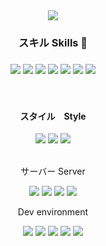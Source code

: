    <div align="center">
      <img src="https://capsule-render.vercel.app/api?type=waving&height=300&animation=fadeIn&color=0097e6&text=Ezdar&desc=フロントエンドDev&fontColor=ffffff&descSize=30&fontAlign=30&descAlign=75&descAlignY=50" />
 <div>      
    <h3>スキル Skills 🔨<h3/>
      <img src="https://img.shields.io/badge/-HTML5-E34F26?logo=html5&logoColor=white&style=for-the-badge" />
      <img src="https://img.shields.io/badge/-CSS3-1572B6?logo=css3&logoColor=white&style=for-the-badge" />
      <img src="https://img.shields.io/badge/-JavaScript-F7DF1E?logo=javascript&logoColor=white&style=for-the-badge" />
      <img src="https://img.shields.io/badge/-TypeScript-3178C6?logo=typescript&logoColor=white&style=for-the-badge" />
      <img src="https://img.shields.io/badge/-ReactJs-61DAFB?logo=react&logoColor=white&style=for-the-badge" />
      <img src="https://img.shields.io/badge/-NextJs-000000?logo=react&logoColor=white&style=for-the-badge" />
      <img src="https://img.shields.io/badge/-ApolloClient-E10098?logo=graphql&logoColor=white&style=for-the-badge" />
    </div> 
    <br />
    <div >
      <h4>スタイル　Style</h4>
      <img src="https://img.shields.io/badge/-Tailwind%20CSS-06B6D4?logo=tailwindcss&logoColor=white&style=for-the-badge" />
      <img src="https://img.shields.io/badge/-Styled%20Components-DB7093?logo=styledcomponents&logoColor=white&style=for-the-badge" />
      <img src="https://img.shields.io/badge/-Post%20CSS-e84118?logo=postcss&logoColor=white&style=for-the-badge" />   
    </div>
    <br />
    <div>
    <p>サーバー Server</p>
      <img src="https://img.shields.io/badge/-Express-000000?logo=express&logoColor=white&style=for-the-badge" />
      <img src="https://img.shields.io/badge/-Prisma-2D3748?logo=prisma&logoColor=white&style=for-the-badge" />
      <img src="https://img.shields.io/badge/-Apollo-311C87?logo=apollographql&logoColor=white&style=for-the-badge" />
      <img src="https://img.shields.io/badge/-GraphQL-E10098?logo=graphql&logoColor=white&style=for-the-badge" />
    </div>
      <div>
      <p> Dev environment</p>
      <img src="https://img.shields.io/badge/-MongoDB-47A248?logo=mongodb&logoColor=white&style=for-the-badge" />
      <img src="https://img.shields.io/badge/-PostgreSQL-4169E1?logo=postgresql&logoColor=white&style=for-the-badge" />
      <img src="https://img.shields.io/badge/-PlanetScale-8467F3?style=for-the-badge" />
      <img src="https://img.shields.io/badge/-Git-F1502F?logo=git&logoColor=white&style=for-the-badge" />
      <img src="https://img.shields.io/badge/-Github-181717?logo=github&logoColor=white&style=for-the-badge" />  
    </div>
    </div>
      
